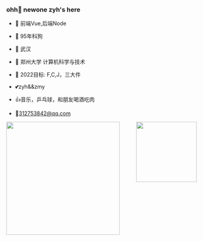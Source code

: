 ### ohh👋 newone zyh's here





- :orange_book:  前端Vue,后端Node

- :pig2: 95年科狗

- :office: 武汉

- 🏫 郑州大学 计算机科学与技术

- :dart: 2022目标: F,C,J，三大件

- :two_hearts:zyh&&zmy

- :thumbsup:音乐，乒乓球，和朋友喝酒吃肉

- :e-mail:312753842@qq.com


   

<img align="right" height="160" src="https://github-readme-stats.vercel.app/api?username=yuhaozhai&show_icons=true&icon_color=5cb3cc&text_color=ee3f4d&bg_color=ffffff&hide_title=true" />

<img src="https://count.getloli.com/get/@yuhaozhai?theme=rule34" width=300>

  <script> console.log('hello?') </script>  

